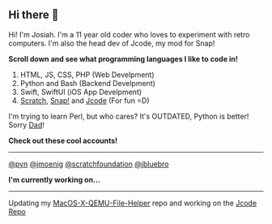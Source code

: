 ## Hi there 👋
Hi! I'm Josiah. I'm a 11 year old coder who loves to experiment with retro computers. I'm also the head dev of Jcode, my mod for Snap!

**Scroll down and see what programming languages I like to code in!**

1. HTML, JS, CSS, PHP (Web Develpment)
2. Python and Bash (Backend Develpment)
3. Swift, SwiftUI (iOS App Develpment)
4. [Scratch](https://scratch.mit.edu), [Snap!](https://snap.berkeley.edu/) and [Jcode](https://jcode-official.neocities.org) (For fun =D)

I'm trying to learn Perl, but who cares? It's OUTDATED, Python is better! Sorry [Dad](https://github.com/pyn)!

**Check out these cool accounts!**

--------
[@pyn](https://github.com/pyn)
[@jmoenig](https://github.com/jmoenig)
[@scratchfoundation](https://github.com/scratchfoundation)
[@jbluebro](https://scratch.mit.edu/users/jbluebro)

**I'm currently working on...**

--------
Updating my [MacOS-X-QEMU-File-Helper](https://github.com/JBlueBird/MacOS-X-QEMU-File-Helper) repo and working on the [Jcode Repo](https://github.com/Jcode-Official/Jcode-2.0)
